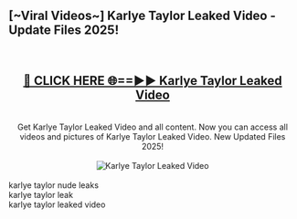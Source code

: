 <h2>[~Viral Videos~] Karlye Taylor Leaked Video - Update Files 2025!</h2>
<br>
<div align="center">
<h2><a href="https://betterlinks.top/A2PfLJ" rel="nofollow">🔴 CLICK HERE 🌐==►► Karlye Taylor Leaked Video</a></h2>
<br>
Get Karlye Taylor Leaked Video and all content. Now you can access all videos and pictures of Karlye Taylor Leaked Video. New Updated Files 2025!
<br>
<br>
<a href="https://betterlinks.top/A2PfLJ" rel="nofollow" data-target="animated-image.originalLink"><img src="https://i.ibb.co.com/WyWwxjT/player-gif2.gif" alt="Karlye Taylor Leaked Video" style="max-width: 100%; display: inline-block;" data-target="animated-image.originalImage"></a>
</div>
<br>
karlye taylor nude leaks<br>
karlye taylor leak<br>
karlye taylor leaked video